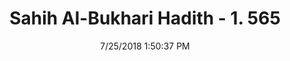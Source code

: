 ---
title        : "Sahih Al-Bukhari Hadith - 1. 565"
date         : 7/25/2018 1:50:37 PM
draft        : false
type         : "hadith"
layout       : "hadith"
BookCode     : "SHB"
VolumeNumber : "1"
HadithNumber : "565"
categories  :  ["Prayer Times-Praying missed prayers after 'Asr prayers"]
tags  :  ["Hishams father"]
---